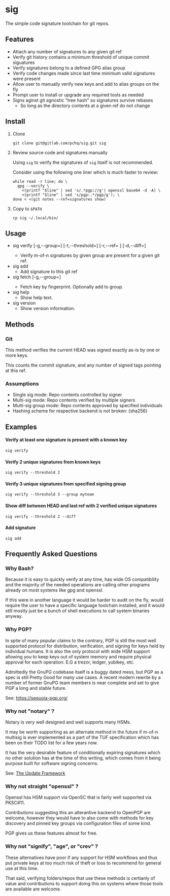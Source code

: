 # sig #

The simple code signature toolchain for git repos.

## Features

  * Attach any number of signatures to any given git ref
  * Verify git history contains a minimum threshold of unique commit siguatures
  * Verify signatures belong to a defined GPG alias group
  * Verify code changes made since last time minimum valid signatures were present
  * Allow user to manually verify new keys and add to alias groups on the fly
  * Prompt user to install or upgrade any required tools as needed
  * Signs aginst git agnostic "tree hash" so signatures survive rebases
    * So long as the directory contents at a given ref do not change

## Install

  1. Clone

      ```
      git clone git@gitlab.com/pchq/sig.git sig
      ```

  2. Review source code and signatures manually

      Using `sig` to verify the signatures of `sig` itself is not recommended.

      Consider using the following one liner which is much faster to review:
      ```
      while read -r line; do \
        gpg --verify \
          <(printf "$line" | sed 's/.*pgp://g'| openssl base64 -d -A) \
          <(printf "$line" | sed 's/pgp:.*/pgp/g'); \
      done < <(git notes --ref=signatures show)
      ```

  3. Copy to `$PATH`

      ```
      cp sig ~/.local/bin/
      ```

## Usage

* sig verify [-g,--group=<group>] [-t,--threshold=<N>] [-r,--ref=<ref> ] [-d,--diff=<branch>]
  * Verify m-of-n signatures by given group are present for a given git ref.
* sig add
  * Add signature to this git ref
* sig fetch [-g,--group=<group>]
  * Fetch key by fingerprint. Optionally add to group.
* sig help
  * Show help text.
* sig version
  * Show version information.

## Methods

### Git

This method verifies the current HEAD was signed exactly as-is by one or more
keys.

This counts the commit signature, and any number of signed tags pointing at
this ref.

### Assumptions
  - Single sig mode: Repo contents controlled by signer
  - Multi-sig mode: Repo contents verified by multiple signers
  - Multi-sig group mode: Repo contents approved by specified individuals
  - Hashing scheme for respective backend is not broken: (sha256)

## Examples

#### Verify at least one signature is present with a known key

```
sig verify
```

#### Verify 2 unique signatures from known keys

```
sig verify --threshold 2
```

#### Verify 3 unique signatures from specified signing group

```
sig verify --threshold 3 --group myteam
```

#### Show diff between HEAD and last ref with 2 verified unique signatures

```
sig verify --threshold 2 --diff
```

#### Add signature

```
sig add
```

## Frequently Asked Questions

### Why Bash?

Because it is easy to quickly verify at any time, has wide OS compatibility and
the majority of the needed operations are calling other programs already on
most systems like gpg and openssl.

If this were in another language it would be harder to audit on the fly, would
require the user to have a specific language toolchain installed, and it would
still mostly just be a bunch of shell executions to call system binaries
anyway.

### Why PGP?

In spite of many popular claims to the contrary, PGP is still the most well
supported protocol for distribution, verification, and signing for keys held
by individual humans. It is also the only protocol with wide HSM support
allowing you to keep keys out of system memory and require physical approval
for each operation. E.G a trezor, ledger, yubikey, etc.

Admittedly the GnuPG codebase itself is a buggy dated mess, but PGP as a spec
is still Pretty Good for many use cases. A recent modern rewrite by a number
of former GnuPG team members is near complete and set to give PGP a long and
stable future.

See: https://sequoia-pgp.org/

### Why not "notary" ?

Notary is very well designed and well supports many HSMs.

It may be worth supporting as an alternate method in the future if m-of-n
multisig is ever implemented as a part of the TUF specification which has been
on their TODO list for a few years now.

It has the very desirable feature of conditionally expiring signatures which
no other solution has at the time of this writing, which comes from it being
purpose built for software signing concerns.

See: [The Update Framework](https://theupdateframework.io)

### Why not straight "openssl" ?

Openssl has HSM support via OpenSC that is fairly well supported via PKSC#11.

Contributions suggesting this an alterantive backend to OpenPGP are welcome,
however they would have to also come with methods for key discovery and pinned
key groups via configuration files of some kind.

PGP gives us these features almost for free.

### Why not "signify", "age", or "crev" ?

These alternatives have poor if any support for HSM workflows and thus put
private keys at too much risk of theft or loss to recommend for general use at
this time.

That said, verifying folders/repos that use these methods is certianly of value
and contributions to support doing this on systems where those tools are
available are welcome.
